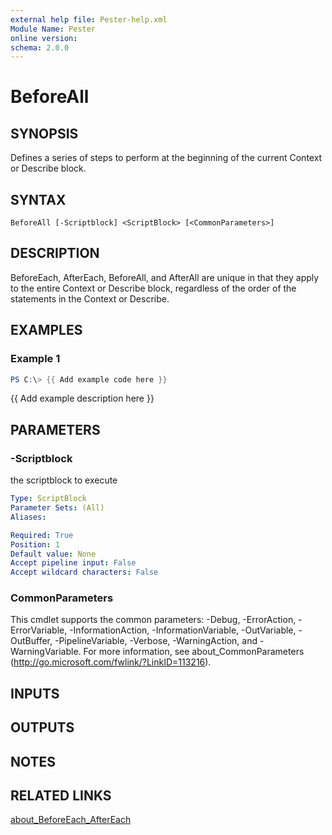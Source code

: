 ```yaml
---
external help file: Pester-help.xml
Module Name: Pester
online version:
schema: 2.0.0
---
```


# BeforeAll

## SYNOPSIS

Defines a series of steps to perform at the beginning of the current Context
or Describe block.

## SYNTAX

```
BeforeAll [-Scriptblock] <ScriptBlock> [<CommonParameters>]
```

## DESCRIPTION

BeforeEach, AfterEach, BeforeAll, and AfterAll are unique in that they apply
to the entire Context or Describe block, regardless of the order of the
statements in the Context or Describe.

## EXAMPLES

### Example 1

```powershell
PS C:\> {{ Add example code here }}
```

{{ Add example description here }}

## PARAMETERS

### -Scriptblock

the scriptblock to execute

```yaml
Type: ScriptBlock
Parameter Sets: (All)
Aliases:

Required: True
Position: 1
Default value: None
Accept pipeline input: False
Accept wildcard characters: False
```

### CommonParameters
This cmdlet supports the common parameters: -Debug, -ErrorAction, -ErrorVariable, -InformationAction, -InformationVariable, -OutVariable, -OutBuffer, -PipelineVariable, -Verbose, -WarningAction, and -WarningVariable. For more information, see about_CommonParameters (http://go.microsoft.com/fwlink/?LinkID=113216).

## INPUTS

## OUTPUTS

## NOTES

## RELATED LINKS

[about_BeforeEach_AfterEach](about_BeforeEach_AfterEach.md)

